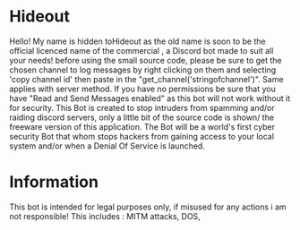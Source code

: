 # Hideout
Hello! My name is hidden toHideout as the old name is soon to be the official licenced name of the commercial , a Discord bot made to suit all your needs!
before using the small source code, please be sure to get the chosen channel to log messages  by right clicking on them and selecting 'copy channel id' then 
paste in the "get_channel('stringofchannel')". Same applies with server method.
If you have no permissions be sure that you have "Read and Send Messages enabled" as this bot will not work without it for security.
This Bot is created to stop intruders from spamming and/or raiding discord servers, only a little bit of the source code is shown/ the freeware version of this application.
The Bot will be a world's first cyber security Bot that whom stops hackers from gaining access to your local system and/or when a Denial Of Service is launched.



# Information

This bot is intended for legal purposes only, if misused for any actions i am not responsible! This includes : MITM attacks,
DOS, 

